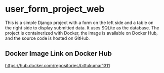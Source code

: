 # user_form_project_web
This is a simple Django project with a form on the left side and a table on the right side to display submitted data. It uses SQLite as the database. The project is containerized with Docker, the image is available on Docker Hub, and the source code is hosted on GitHub.

## Docker Image Link on Docker Hub

https://hub.docker.com/repositories/bittukumar1311
